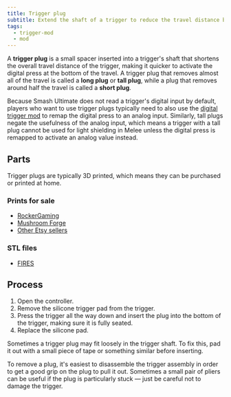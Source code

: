```yaml
---
title: Trigger plug
subtitle: Extend the shaft of a trigger to reduce the travel distance before actuating the digital press.
tags:
  - trigger-mod
  - mod
---
```


A **trigger plug** is a small spacer inserted into a trigger's shaft that shortens the overall travel distance of the trigger, making it quicker to activate the digital press at the bottom of the travel. A trigger plug that removes almost all of the travel is called a **long plug** or **tall plug**, while a plug that removes around half the travel is called a **short plug**.

Because Smash Ultimate does not read a trigger's digital input by default, players who want to use trigger plugs typically need to also use the [digital trigger mod](/trigger/trigger-mods/digital-trigger) to remap the digital press to an analog input. Similarly, tall plugs negate the usefulness of the analog input, which means a trigger with a tall plug cannot be used for light shielding in Melee unless the digital press is remapped to activate an analog value instead.

## Parts

Trigger plugs are typically 3D printed, which means they can be purchased or printed at home.

### Prints for sale

- [RockerGaming](https://www.etsy.com/listing/1175652981)
- [Mushroom Forge](https://www.etsy.com/listing/1567566039)
- [Other Etsy sellers](https://www.etsy.com/search?q=gamecube+trigger+plug)

### STL files

- [FIRES](https://github.com/FIRESCustom/GCC_Trigger_Plugs)

## Process

1. Open the controller.
2. Remove the silicone trigger pad from the trigger.
3. Press the trigger all the way down and insert the plug into the bottom of the trigger, making sure it is fully seated.
4. Replace the silicone pad.

Sometimes a trigger plug may fit loosely in the trigger shaft. To fix this, pad it out with a small piece of tape or something similar before inserting.

To remove a plug, it's easiest to disassemble the trigger assembly in order to get a good grip on the plug to pull it out. Sometimes a small pair of pliers can be useful if the plug is particularly stuck — just be careful not to damage the trigger.
